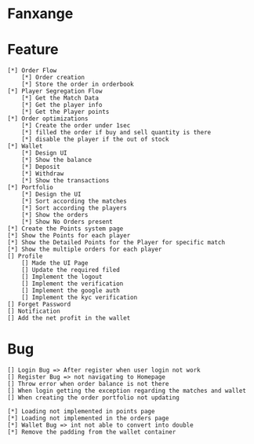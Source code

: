 # Fanxange

# Feature 
    [*] Order Flow
        [*] Order creation
        [*] Store the order in orderbook
    [*] Player Segregation Flow
        [*] Get the Match Data
        [*] Get the player info
        [*] Get the Player points
    [*] Order optimizations 
        [*] Create the order under 1sec
        [*] filled the order if buy and sell quantity is there
        [*] disable the player if the out of stock
    [*] Wallet
        [*] Design UI
        [*] Show the balance
        [*] Deposit 
        [*] Withdraw
        [*] Show the transactions
    [*] Portfolio
        [*] Design the UI
        [*] Sort according the matches
        [*] Sort according the players
        [*] Show the orders
        [*] Show No Orders present
    [*] Create the Points system page
    [*] Show the Points for each player
    [*] Show the Detailed Points for the Player for specific match
    [*] Show the multiple orders for each player 
    [] Profile
        [] Made the UI Page
        [] Update the required filed
        [] Implement the logout
        [] Implement the verification
        [] Implement the google auth
        [] Implement the kyc verification
    [] Forget Password
    [] Notification
    [] Add the net profit in the wallet

    
#   Bug
    [] Login Bug => After register when user login not work
    [] Register Bug => not navigating to Homepage
    [] Throw error when order balance is not there
    [] When login getting the exception regarding the matches and wallet
    [] When creating the order portfolio not updating

    [*] Loading not implemented in points page
    [*] Loading not implemented in the orders page
    [*] Wallet Bug => int not able to convert into double
    [*] Remove the padding from the wallet container
